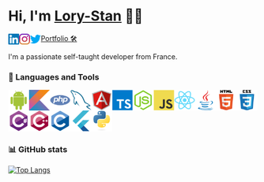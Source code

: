 # Hi, I'm [Lory-Stan](https://stantanasi.github.io) 👋🏽

<a href="https://www.linkedin.com/in/lory-stan-tanasi" target="_blank"><img align="left" height="22px" alt="Lory-Stan TANASI | LinkedIn" src="./assets/images/linkedin.svg" /></a>
<a href="https://www.instagram.com/stan.tns" target="_blank"><img align="left" height="22px" alt="Lory-Stan TANASI | Instagram" src="./assets/images/instagram.svg" /></a>
<a href="https://twitter.com/StanTanasi" target="_blank"><img align="left" height="22px" alt="Lory-Stan TANASI | Twitter" src="./assets/images/twitter.svg" /></a>
<a href="https://stantanasi.github.io">Portfolio 🛠</a>


I'm a passionate self-taught developer from France.


### 🔨 Languages and Tools

<img align="left" height="42px" alt="Android" src="./assets/images/android.svg" />
<img align="left" height="42px" alt="Kotlin" src="./assets/images/kotlin.svg" />
<img align="left" height="42px" alt="PHP" src="./assets/images/php.svg" />
<img align="left" height="42px" alt="MySQL" src="./assets/images/mysql.svg" />
<img align="left" height="42px" alt="Angular" src="./assets/images/angular.svg" />
<img align="left" height="42px" alt="Typescript" src="./assets/images/typescript.svg" />
<img align="left" height="42px" alt="Node.js" src="./assets/images/nodejs.svg" />
<img align="left" height="42px" alt="JavaScript" src="./assets/images/javascript.svg" />
<img align="left" height="42px" alt="React" src="./assets/images/react.svg" />
<img align="left" height="42px" alt="Java" src="./assets/images/java.svg" />
<img align="left" height="42px" alt="HTML5" src="./assets/images/html5.svg" />
<img align="left" height="42px" alt="CSS3" src="./assets/images/css3.svg" />
<img align="left" height="42px" alt="C#" src="./assets/images/csharp.svg" />
<img align="left" height="42px" alt="C++" src="./assets/images/cplusplus.svg" />
<img align="left" height="42px" alt="C" src="./assets/images/c.svg" />
<img align="left" height="42px" alt="Flutter" src="./assets/images/flutter.svg" />
<img height="42px" alt="Python" src="./assets/images/python.svg" />


### 📊 GitHub stats

[![Top Langs](https://github-readme-stats.vercel.app/api/top-langs/?username=stantanasi&langs_count=10&layout=compact)](https://github.com/anuraghazra/github-readme-stats)

